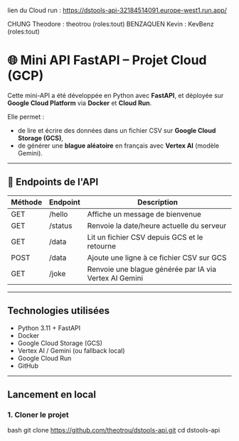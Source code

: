 lien du Cloud run : https://dstools-api-32184514091.europe-west1.run.app/

CHUNG Theodore : theotrou (roles:tout)
BENZAQUEN Kevin : KevBenz (roles:tout)


# 🌐 Mini API FastAPI – Projet Cloud (GCP)

Cette mini-API a été développée en Python avec **FastAPI**, et déployée sur **Google Cloud Platform** via **Docker** et **Cloud Run**.

Elle permet :
- de lire et écrire des données dans un fichier CSV sur **Google Cloud Storage (GCS)**,
- de générer une **blague aléatoire** en français avec **Vertex AI** (modèle Gemini).

---

## 🚀 Endpoints de l'API

| Méthode | Endpoint     | Description                                                                 |
|---------|--------------|-----------------------------------------------------------------------------|
| GET     | /hello     | Affiche un message de bienvenue                                             |
| GET     | /status    | Renvoie la date/heure actuelle du serveur                                   |
| GET     | /data      | Lit un fichier CSV depuis GCS et le retourne                               |
| POST    | /data      | Ajoute une ligne à ce fichier CSV sur GCS                                   |
| GET     | /joke      | Renvoie une blague générée par IA via Vertex AI Gemini                      |

---


## Technologies utilisées

- Python 3.11 + FastAPI
- Docker
- Google Cloud Storage (GCS)
- Vertex AI / Gemini (ou fallback local)
- Google Cloud Run
- GitHub

---

## Lancement en local

### 1. Cloner le projet

bash
git clone https://github.com/theotrou/dstools-api.git
cd dstools-api
